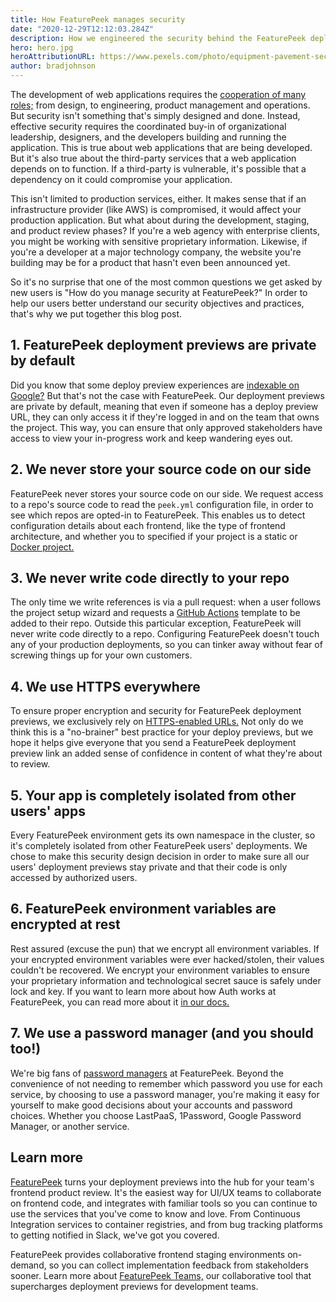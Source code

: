 ```yaml
---
title: How FeaturePeek manages security
date: "2020-12-29T12:12:03.284Z"
description: How we engineered the security behind the FeaturePeek deployment preview platform
hero: hero.jpg
heroAttributionURL: https://www.pexels.com/photo/equipment-pavement-security-security-camera-430208/
author: bradjohnson
---
```


The development of web applications requires the [cooperation of many roles;](https://whatis.techtarget.com/definition/security-by-design) from design, to engineering, product management and operations. But security isn't something that's simply designed and done. Instead, effective security requires the coordinated buy-in of organizational leadership, designers, and the developers building and running the application. This is true about web applications that are being developed. But it's also true about the third-party services that a web application depends on to function. If a third-party is vulnerable, it's possible that a dependency on it could compromise your application.

This isn't limited to production services, either. It makes sense that if an infrastructure provider (like AWS) is compromised, it would affect your production application. But what about during the development, staging, and product review phases? If you're a web agency with enterprise clients, you might be working with sensitive proprietary information. Likewise, if you're a developer at a major technology company, the website you're building may be for a product that hasn't even been announced yet.

So it's no surprise that one of the most common questions we get asked by new users is "How do you manage security at FeaturePeek?" In order to help our users better understand our security objectives and practices, that's why we put together this blog post.

## 1. FeaturePeek deployment previews are private by default
Did you know that some deploy preview experiences are [indexable on Google?](https://www.google.com/search?q=inurl%3A%22deploy-preview%22+site%3A%22*.netlify.app%22) But that's not the case with FeaturePeek. Our deployment previews are private by default, meaning that even if someone has a deploy preview URL, they can only access it if they're logged in and on the team that owns the project. This way, you can ensure that only approved stakeholders have access to view your in-progress work and keep wandering eyes out.

## 2. We never store your source code on our side
FeaturePeek never stores your source code on our side. We request access to a repo's source code to read the `peek.yml` configuration file, in order to see which repos are opted-in to FeaturePeek. This enables us to detect configuration details about each frontend, like the type of frontend architecture, and whether you to specified if your project is a static or [Docker project.](https://docs.featurepeek.com/dockerhub)

## 3. We never write code directly to your repo
The only time we write references is via a pull request: when a user follows the project setup wizard and requests a [GitHub Actions](https://docs.featurepeek.com/github-actions) template to be added to their repo. Outside this particular exception, FeaturePeek will never write code directly to a repo. Configuring FeaturePeek doesn't touch any of your production deployments, so you can tinker away without fear of screwing things up for your own customers.

## 4. We use HTTPS everywhere
To ensure proper encryption and security for FeaturePeek deployment previews, we exclusively rely on [HTTPS-enabled URLs.](https://www.cloudflare.com/learning/ssl/what-is-https/) Not only do we think this is a "no-brainer" best practice for your deploy previews, but we hope it helps give everyone that you send a FeaturePeek deployment preview link an added sense of confidence in content of what they're about to review.

## 5. Your app is completely isolated from other users' apps
Every FeaturePeek environment gets its own namespace in the cluster, so it's completely isolated from other FeaturePeek users' deployments. We chose to make this security design decision in order to make sure all our users' deployment previews stay private and that their code is only accessed by authorized users.

## 6. FeaturePeek environment variables are encrypted at rest
Rest assured (excuse the pun) that we encrypt all environment variables. If your encrypted environment variables were ever hacked/stolen, their values couldn't be recovered. We encrypt your environment variables to ensure your proprietary information and technological secret sauce is safely under lock and key. If you want to learn more about how Auth works at FeaturePeek, you can read more about it [in our docs.](https://docs.featurepeek.com/oauth)

## 7. We use a password manager (and you should too!)
We're big fans of [password managers](https://www.cnet.com/news/password-managers-a-little-pain-for-a-lot-better-security-world-password-day/) at FeaturePeek. Beyond the convenience of not needing to remember which password you use for each service, by choosing to use a password manager, you're making it easy for yourself to make good decisions about your accounts and password choices. Whether you choose LastPaaS, 1Password, Google Password Manager, or another service.

## Learn more

[FeaturePeek](https://featurepeek.com/) turns your deployment previews into the hub for your team's frontend product review. It's the easiest way for UI/UX teams to collaborate on frontend code, and integrates with familiar tools so you can continue to use the services that you've come to know and love. From Continuous Integration services to container registries, and from bug tracking platforms to getting notified in Slack, we've got you covered.

FeaturePeek provides collaborative frontend staging environments on-demand, so you can collect implementation feedback from stakeholders sooner. Learn more about [FeaturePeek Teams,](https://featurepeek.com/product/teams) our collaborative tool that supercharges deployment previews for development teams.
